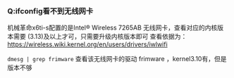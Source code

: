 ### Q:ifconfig看不到无线网卡

机械革命x6ti-s配置的是Intel® Wireless 7265AB 无线网卡，查看对应的内核版本需要 (3.13)及以上才可，只需要升级内核版本即可
查看依据为：https://wireless.wiki.kernel.org/en/users/drivers/iwlwifi

`dmesg | grep frimware` 查看该无线网卡的驱动 frimware ，kernel3.10有，但是版本不够

